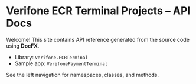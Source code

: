 # Verifone ECR Terminal Projects – API Docs

Welcome! This site contains API reference generated from the source code using **DocFX**.
- Library: `Verifone.ECRTerminal`
- Sample app: `VerifonePaymentTerminal`

See the left navigation for namespaces, classes, and methods.
